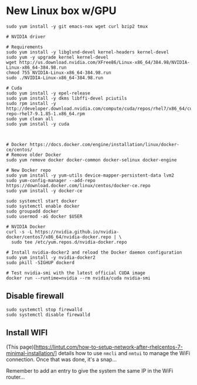 # New Linux box w/GPU

```
sudo yum install -y git emacs-nox wget curl bzip2 tmux

# NVIDIA driver

# Requirements
sudo yum install -y libglvnd-devel kernel-headers kernel-devel
sudo yum -y upgrade kernel kernel-devel
wget http://us.download.nvidia.com/XFree86/Linux-x86_64/384.98/NVIDIA-Linux-x86_64-384.98.run
chmod 755 NVIDIA-Linux-x86_64-384.98.run
sudo ./NVIDIA-Linux-x86_64-384.98.run

# Cuda
sudo yum install -y epel-release
sudo yum install -y dkms libffi-devel pciutils
sudo rpm install -y http://developer.download.nvidia.com/compute/cuda/repos/rhel7/x86_64/cuda-repo-rhel7-9.1.85-1.x86_64.rpm
sudo yum clean all
sudo yum install -y cuda



# Docker https://docs.docker.com/engine/installation/linux/docker-ce/centos/
# Remove older Docker
sudo yum remove docker docker-common docker-selinux docker-engine

# New Docker repo
sudo yum install -y yum-utils device-mapper-persistent-data lvm2
sudo yum-config-manager --add-repo https://download.docker.com/linux/centos/docker-ce.repo
sudo yum install -y docker-ce

sudo systemctl start docker
sudo systemctl enable docker
sudo groupadd docker
sudo usermod -aG docker $USER

# NVIDIA Docker
curl -s -L https://nvidia.github.io/nvidia-docker/centos7/x86_64/nvidia-docker.repo | \
  sudo tee /etc/yum.repos.d/nvidia-docker.repo

# Install nvidia-docker2 and reload the Docker daemon configuration
sudo yum install -y nvidia-docker2
sudo pkill -SIGHUP dockerd

# Test nvidia-smi with the latest official CUDA image
docker run --runtime=nvidia --rm nvidia/cuda nvidia-smi

```

## Disable firewall

```
sudo systemctl stop firewalld
sudo systemctl disable firewalld
```

## Install WIFI

(This page)[https://lintut.com/how-to-setup-network-after-rhelcentos-7-minimal-installation/] details how to use `nmcli` and `nmtui` to manage the WiFi connection.  Once that was done, it's a snap...

Remember to add an entry to give the system the same IP in the WiFi router...
